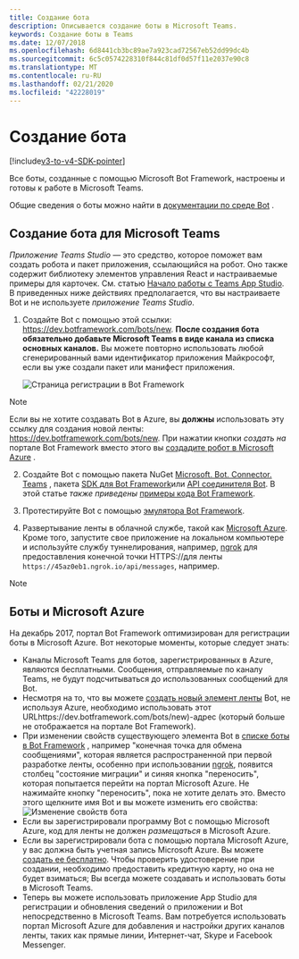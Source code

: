 ```yaml
---
title: Создание бота
description: Описывается создание боты в Microsoft Teams.
keywords: Создание боты в Teams
ms.date: 12/07/2018
ms.openlocfilehash: 6d8441cb3bc89ae7a923cad72567eb52dd99dc4b
ms.sourcegitcommit: 6c5c0574228310f844c81df0d57f11e2037e90c8
ms.translationtype: MT
ms.contentlocale: ru-RU
ms.lasthandoff: 02/21/2020
ms.locfileid: "42228019"
---
```

# <a name="create-a-bot"></a>Создание бота

[!include[v3-to-v4-SDK-pointer](~/includes/v3-to-v4-pointer-bots.md)]

Все боты, созданные с помощью Microsoft Bot Framework, настроены и готовы к работе в Microsoft Teams.

Общие сведения о боты можно найти в [документации по среде Bot](/azure/bot-service/?view=azure-bot-service-3.0) .

## <a name="create-a-bot-for-microsoft-teams"></a>Создание бота для Microsoft Teams

*Приложение Teams Studio* — это средство, которое поможет вам создать робота и пакет приложения, ссылающийся на робот. Оно также содержит библиотеку элементов управления React и настраиваемые примеры для карточек. См. статью [Начало работы с Teams App Studio](~/concepts/build-and-test/app-studio-overview.md). В приведенных ниже действиях предполагается, что вы настраиваете Bot и не используете *приложение Teams Studio*.

1. Создайте Bot с помощью этой ссылки: https://dev.botframework.com/bots/new. **После создания бота обязательно добавьте Microsoft Teams в виде канала из списка основных каналов.** Вы можете повторно использовать любой сгенерированный вами идентификатор приложения Майкрософт, если вы уже создали пакет или манифест приложения.

   ![Страница регистрации в Bot Framework](~/assets/images/bots/bfregister.png)

> [!NOTE]
> Если вы не хотите создавать Bot в Azure, вы **должны** использовать эту ссылку для создания новой ленты: https://dev.botframework.com/bots/new. При нажатии кнопки *создать на* портале Bot Framework вместо этого вы [создадите робот в Microsoft Azure](#bots-and-microsoft-azure) .

2. Создайте Bot с помощью пакета NuGet [Microsoft. Bot. Connector. Teams](https://www.nuget.org/packages/Microsoft.Bot.Connector.Teams) , пакета [SDK для Bot Framework](https://github.com/microsoft/botframework-sdk)или [API соединителя Bot](https://docs.microsoft.com/bot-framework/rest-api/bot-framework-rest-connector-api-reference). В этой статье *также приведены* [примеры кода Bot Framework](https://github.com/Microsoft/BotBuilder-Samples/blob/master/README.md).

3. Протестируйте Bot с помощью [эмулятора Bot Framework](https://docs.microsoft.com/bot-framework/debug-bots-emulator).

4. Развертывание ленты в облачной службе, такой как [Microsoft Azure](https://azure.microsoft.com/). Кроме того, запустите свое приложение на локальном компьютере и используйте службу туннелирования, например, [ngrok](https://ngrok.com) для предоставления конечной точки HTTPS://для ленты `https://45az0eb1.ngrok.io/api/messages`, например.

> [!NOTE]
> ## <a name="bots-and-microsoft-azure"></a>Боты и Microsoft Azure
> На декабрь 2017, портал Bot Framework оптимизирован для регистрации боты в Microsoft Azure. Вот некоторые моменты, которые следует знать:
>
> * Каналы Microsoft Teams для ботов, зарегистрированных в Azure, являются бесплатными. Сообщения, отправляемые по каналу Teams, не будут подсчитываться до использованных сообщений для Bot.
> * Несмотря на то, что вы можете [создать новый элемент ленты](https://dev.botframework.com/bots/new) Bot, не используя Azure, необходимо использовать этот URLhttps://dev.botframework.com/bots/new)-адрес (который больше не отображается на портале Bot Framework).
> * При изменении свойств существующего элемента Bot в [списке боты в Bot Framework](https://dev.botframework.com/bots) , например "конечная точка для обмена сообщениями", которая является распространенной при первой разработке ленты, особенно при использовании [ngrok](https://ngrok.com), появится столбец "состояние миграции" и синяя кнопка "переносить", которая попытается перейти на портал Microsoft Azure. Не нажимайте кнопку "переносить", пока не хотите делать это. Вместо этого щелкните имя Bot и вы можете изменить его свойства:</br>
   ![Изменение свойств бота](~/assets/images/bots/bf-migrate-bot-to-azure.png)
> * Если вы зарегистрировали программу Bot с помощью Microsoft Azure, код для ленты не должен *размещаться* в Microsoft Azure.
> * Если вы зарегистрировали бота с помощью портала Microsoft Azure, у вас должна быть учетная запись Microsoft Azure. Вы можете [создать ее бесплатно](https://azure.microsoft.com/free/). Чтобы проверить удостоверение при создании, необходимо предоставить кредитную карту, но она не будет взиматься; Вы всегда можете создавать и использовать боты в Microsoft Teams.
> * Теперь вы можете использовать приложение App Studio для регистрации и обновления сведений о приложении и Bot непосредственно в Microsoft Teams. Вам потребуется использовать портал Microsoft Azure для добавления и настройки других каналов ленты, таких как прямые линии, Интернет-чат, Skype и Facebook Messenger.

